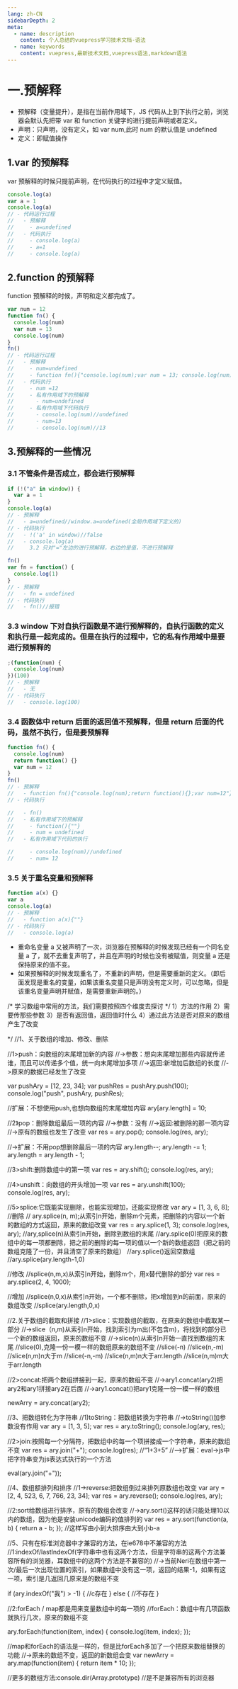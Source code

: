 ```yaml
---
lang: zh-CN
sidebarDepth: 2
meta:
  - name: description
    content: 个人总结的vuepress学习技术文档-语法
  - name: keywords
    content: vuepress,最新技术文档,vuepress语法,markdown语法
---
```


# 一.预解释

- 预解释（变量提升），是指在当前作用域下，JS 代码从上到下执行之前，浏览器会默认先把带 var 和 function 关键字的进行提前声明或者定义。
- 声明：只声明，没有定义，如 var num,此时 num 的默认值是 undefined
- 定义：即赋值操作

## 1.var 的预解释

var 预解释的时候只提前声明，在代码执行的过程中才定义赋值。

```js
console.log(a)
var a = 1
console.log(a)
// - 代码运行过程
//   - 预解释
//     - a=undefined
//   - 代码执行
//     - console.log(a)
//     - a=1
//     - console.log(a)
```

## 2.function 的预解释

function 预解释的时候，声明和定义都完成了。

```js
var num = 12
function fn() {
  console.log(num)
  var num = 13
  console.log(num)
}
fn()
// - 代码运行过程
//   - 预解释
//     - num=undefined
//     - function fn(){"console.log(num);var num = 13; console.log(num)"}
//   - 代码执行
//     - num =12
//     - 私有作用域下的预解释
//       - num=undefined
//     - 私有作用域下代码执行
//       - console.log(num)//undefined
//       - num=13
//       - console.log(num)//13
```

## 3.预解释的一些情况

### 3.1 不管条件是否成立，都会进行预解释

```js
if (!("a" in window)) {
  var a = 1
}
console.log(a)
// - 预解释
//   - a=undefined//window.a=undefined(全局作用域下定义的)
// - 代码执行
//   - !('a' in window)//false
//   - console.log(a)
//     3.2 只对"="左边的进行预解释，右边的是值，不进行预解释
```

```js
fn()
var fn = function() {
  console.log(1)
}
// - 预解释
//   - fn = undefined
// - 代码执行
//   - fn()//报错
```

### 3.3 window 下对自执行函数是不进行预解释的，自执行函数的定义和执行是一起完成的。但是在执行的过程中，它的私有作用域中是要进行预解释的

```js
;(function(num) {
  console.log(num)
})(100)
// - 预解释
//   - 无
// - 代码执行
//   - console.log(100)
```

### 3.4 函数体中 return 后面的返回值不预解释，但是 return 后面的代码，虽然不执行，但是要预解释

```js
function fn() {
  console.log(num)
  return function() {}
  var num = 12
}
fn()
// - 预解释
//   - function fn(){"console.log(num);return function(){};var num=12"}
// - 代码执行

//   - fn()
//   - 私有作用域下的预解释
//     - function(){""}
//     - num = undefined
//   - 私有作用域下代码的执行

//     - console.log(num)//undefined
//     - num= 12
```

### 3.5 关于重名变量和预解释

```js
function a(x) {}
var a
console.log(a)
// - 预解释
//   - function a(x){""}
// - 代码执行
//   - console.log(a)
```

- 重命名变量 a 又被声明了一次，浏览器在预解释的时候发现已经有一个同名变量 a 了，就不去重复声明了，并且在声明的时候也没有被赋值，则变量 a 还是保持原来的值不变。
- 如果预解释的时候发现重名了，不重新的声明，但是需要重新的定义。（即后面发现是重名的变量，如果该重名变量只是声明没有定义时，可以忽略，但是该重名变量声明并赋值，是需要重新声明的。）



/* 学习数组中常用的方法，我们需要按照四个维度去探讨 */
1）方法的作用
2）需要传那些参数
3）是否有返回值，返回值时什么
4）通过此方法是否对原来的数组产生了改变

*/
//1、关于数组的增加、修改、删除

//1>push：向数组的末尾增加新的内容
//->参数：想向末尾增加那些内容就传递谁，而且可以传递多个值，统一向末尾增加多项
//->返回:新增加后数组的长度
//->原来的数据已经发生了改变

var pushAry = [12, 23, 34];
var pushRes = pushAry.push(100);
console.log("push", pushAry, pushRes);

//扩展：不想使用push,也想向数组的末尾增加内容
ary[ary.length] = 10;

//2》pop：删除数组最后一项的内容
//->参数：没有
//->返回:被删除的那一项内容
//->原有的数组也发生了改变
var res = ary.pop();
console.log(res, ary);

//->扩展：不用pop想删除最后一项的内容
ary.length--;
ary.length -= 1;
ary.length = ary.length - 1;

//3>shift:删除数组中的第一项
var res = ary.shift();
console.log(res, ary);

//4>unshift：向数组的开头增加一项
var res = ary.unshift(100);
console.log(res, ary);

//5>splice:它既能实现删除，也能实现增加，还能实现修改
var ary = [1, 3, 6, 8];
//删除
// ary.splice(n, m);从索引n开始，删除m个元素，把删除的内容以一个新的数组的方式返回，原来的数组改变
var res = ary.splice(1, 3);
console.log(res, ary);
//ary,splice(n)从索引n开始，删除到数组的末尾
//ary.splice(0)把原来的数组中的每一项都删除，把之前的删除的每一项的值以一个新的数组返回（把之前的数组克隆了一份，并且清空了原来的数组）
//ary.splice()返回空数组
//ary.splice(ary.length-1,0)

//修改
//splice(n,m,x)从索引n开始，删除m个，用x替代删除的部分
var res = ary.splice(2, 4, 1000);

//增加
//splice(n,0,x)从索引n开始，一个都不删除，把x增加到n的前面，原来的数组改变
//splice(ary.length,0,x)

//2.关于数组的截取和拼接
//1>slice：实现数组的截取，在原来的数组中截取某一部分
//->slice（n,m)从索引n开始，找到索引为m出(不包含m)，将找到的部分已一个新的数组返回，原来的数组不变
//->slice(n)从索引n开始一直找到数组的末尾
//slice(0),克隆一份一模一样的数组原来的数组不变
//slice(-n)
//slice(n,-m)
//slice(n,m)n大于m
//slice(-n,-m)
//slice(n,m)n大于arr.length
//slice(n,m)m大于arr.length

//2>concat:把两个数组拼接到一起，原来的数组不变
//->ary1.concat(ary2)把ary2和ary1拼接ary2在后面
//->ary1.concat()把ary1克隆一份一模一样的数组

newArry = ary.concat(ary2);

//3、把数组转化为字符串
//1)toString：把数组转换为字符串
//->toString()加参数没有作用
var ary = [1, 3, 5];
var res = ary.toString();
console.log(ary, res);

//2>join:按照每一个分隔符，把数组中的每一个项拼接成一个字符串，原来的数组不变
var res = ary.join("+");
console.log(res); //“1+3+5”
//-->扩展：eval->js中把字符串变为js表达式执行的一个方法

eval(ary.join("+"));

//4、数组额排列和排序
//1->reverse:把数组倒过来排列原数组也改变
var ary = [2, 4, 523, 6, 7, 766, 23, 34];
var res = ary.reverse();
console.log(res, ary);

//2:sort给数组进行排序，原有的数组会改变
//->ary.sort()这样的话只能处理10以内的数组，因为他是安装unicode编码的值排列的
var res = ary.sort(function(a, b) {
  return a - b;
});
//这样写由小到大排序由大到小b-a

//5、只有在标准浏览器中才兼容的方法，在ie678中不兼容的方法
//1:indexOf/lastIndexOf(字符串中也有这两个方法，但是字符串的这两个方法兼容所有的浏览器，耳数组中的这两个方法是不兼容的)
//->当前Neri在数组中第一次/最后一次出现位置的索引，如果数组中没有这一项，返回的结果-1，如果有这一项，索引是几返回几原来是的数组不变

if (ary.indexOf("我") > -1) {
  //c存在
} else {
  //不存在
}

//2:forEach / map都是用来变量数组中的每一项的
//forEach：数组中有几项函数就执行几次，原来的数组不变

ary.forEach(function(item, index) {
  console.log(item, index);
});

//map和forEach的语法是一样的，但是比forEach多加了一个把原来数组替换的功能
//->原来的数组不变，返回的新数组会变
var newArry = ary.map(function(item) {
  return item * 10;
});

//更多的数组方法:console.dir(Array.prototype)
//是不是兼容所有的浏览器
